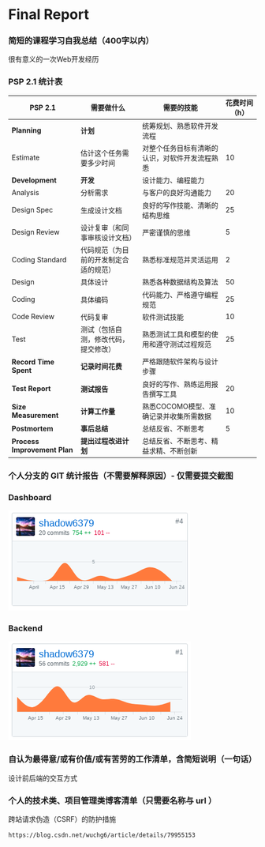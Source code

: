 # Final Report
### 简短的课程学习自我总结（400字以内）
很有意义的一次Web开发经历

### PSP 2.1 统计表

| **PSP 2.1**                  | **需要做什么**           | **需要的技能**               | **花费时间（h）** |
| ---------------------------- | ------------------- | ----------------------- | ----------- |
| **Planning**                 | **计划**              | 统筹规划、熟悉软件开发流程           |             |
| Estimate                     | 估计这个任务需要多少时间        | 对整个任务目标有清晰的认识，对软件开发流程熟悉 | 10          |
| **Development**              | **开发**              | 设计能力、编程能力               |             |
| Analysis                     | 分析需求                | 与客户的良好沟通能力              | 20          |
| Design Spec                  | 生成设计文档              | 良好的写作技能、清晰的结构思维         | 25          |
| Design Review                | 设计复审（和同事审核设计文档）     | 严密谨慎的思维                 | 5           |
| Coding Standard              | 代码规范（为目前的开发制定合适的规范） | 熟悉标准规范并灵活运用             | 2           |
| Design                       | 具体设计                | 熟悉各种数据结构及算法             | 50          |
| Coding                       | 具体编码                | 代码能力、严格遵守编程规范           | 25          |
| Code Review                  | 代码复审                | 软件测试技能                  | 10          |
| Test                         | 测试（包括自测，修改代码，提交修改）  | 熟悉测试工具和模型的使用和遵守测试过程规范   | 25          |
| **Record Time Spent**        | **记录时间花费**          | 严格跟随软件架构与设计步骤           |             |
| **Test Report**              | **测试报告**            | 良好的写作、熟练运用报告撰写工具        | 20          |
| **Size Measurement**         | **计算工作量**           | 熟悉COCOMO模型、准确记录并收集所需数据  | 10          |
| **Postmortem**               | **事后总结**            | 总结反省、不断思考               | 5           |
| **Process Improvement Plan** | **提出过程改进计划**        | 总结反省、不断思考、精益求精、不断创新     |             |

### 个人分支的 GIT 统计报告（不需要解释原因）- 仅需要提交截图
### Dashboard
![](./asset/dashboard_git_15331311.png)

### Backend
![](./asset/backend_git_15331311.png)

### 自认为最得意/或有价值/或有苦劳的工作清单，含简短说明（一句话）
设计前后端的交互方式

### 个人的技术类、项目管理类博客清单（只需要名称与 url ）
跨站请求伪造（CSRF）的防护措施
```
https://blog.csdn.net/wuchg6/article/details/79955153
```
